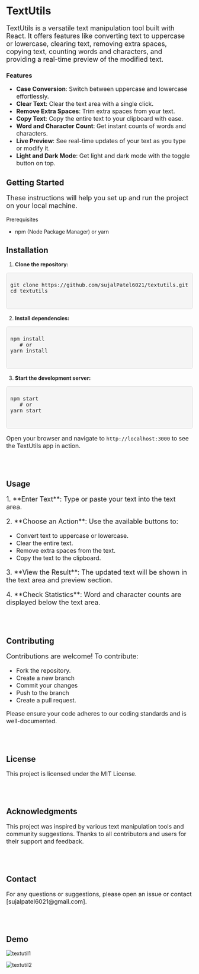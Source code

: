 <h1>TextUtils</h1>

<p style="font-size: 18px;">TextUtils is a versatile text manipulation tool built with React. It offers features like converting text to uppercase or lowercase, clearing text, removing extra spaces, copying text, counting words and characters, and providing a real-time preview of the modified text.</p>
<h3>Features</h3>
<ul style="font-size: 16px;">
  <li><strong>Case Conversion</strong>: Switch between uppercase and lowercase effortlessly.</li>
  <li><strong>Clear Text</strong>: Clear the text area with a single click.</li>
  <li><strong>Remove Extra Spaces</strong>: Trim extra spaces from your text.</li>
  <li><strong>Copy Text</strong>: Copy the entire text to your clipboard with ease.</li>
  <li><strong>Word and Character Count</strong>: Get instant counts of words and characters.</li>
  <li><strong>Live Preview</strong>: See real-time updates of your text as you type or modify it.</li>
  <li><strong>Light and Dark Mode</strong>: Get light and dark mode with the toggle button on top.</li>
</ul>
<h2>Getting Started</h2>
<p style="font-size: 18px;">These instructions will help you set up and run the project on your local machine.</p>
Prerequisites
<p style="font-size: 16px;">
  <ul>
    <li>npm (Node Package Manager) or yarn</li>
  </ul>
</p>
<h2>Installation</h2>
<p style="font-size: 16px;">
  <ol>
    <li><strong>Clone the repository:</strong></li>
  </ol>
</p>
<div style="position: relative;
            background-color: #f5f5f5;
            padding: 10px;
            border: 1px solid #ddd;
            border-radius: 5px;
            font-family: Consolas, 'Courier New', monospace;
            font-size: 14px;">
        <pre id="code-example">
git clone https://github.com/sujalPatel6021/textutils.git
cd textutils
        </pre>
</div>
<p style="font-size: 16px;">
  <ol start="2">
    <li><strong>Install dependencies:</strong></li>
  </ol>
</p>
<div style="position: relative;
            background-color: #f5f5f5;
            padding: 10px;
            border: 1px solid #ddd;
            border-radius: 5px;
            font-family: Consolas, 'Courier New', monospace;
            font-size: 14px;">
        <pre id="code-example">
npm install
&nbsp;&nbsp;&nbsp;# or
yarn install
        </pre>
</div>
<p style="font-size: 16px;">
  <ol start="3">
    <li><strong>Start the development server:</strong></li>
  </ol>
</p>
<div style="position: relative;
            background-color: #f5f5f5;
            padding: 10px;
            border: 1px solid #ddd;
            border-radius: 5px;
            font-family: Consolas, 'Courier New', monospace;
            font-size: 14px;">
        <pre id="code-example">
npm start
&nbsp;&nbsp;&nbsp;# or
yarn start
        </pre>
</div>
<p style="font-size: 16px;">Open your browser and navigate to <code>http://localhost:3000</code> to see the TextUtils app in action.</p>
<br>
<br>
<h2>Usage</h2>
<p style="font-size: 18px;">1. **Enter Text**: Type or paste your text into the text area.</p>
<p style="font-size: 18px;">2. **Choose an Action**: Use the available buttons to:</p>
<ul style="font-size: 16px;">
  <li>Convert text to uppercase or lowercase.</li>
  <li>Clear the entire text.</li>
  <li>Remove extra spaces from the text.</li>
  <li>Copy the text to the clipboard.</li>
</ul>
<p style="font-size: 18px;">3. **View the Result**: The updated text will be shown in the text area and preview section.</p>
<p style="font-size: 18px;">4. **Check Statistics**: Word and character counts are displayed below the text area.</p>
<br>
<br>
<h2>Contributing</h2>
<p style="font-size: 18px;">Contributions are welcome! To contribute:</p>
<ul style="font-size: 16px;">
  <li>Fork the repository.</li>
  <li>Create a new branch</li>
  <li>Commit your changes</li>
  <li>Push to the branch</li>
  <li>Create a pull request.</li>
</ul>
<p style="font-size: 16px;">Please ensure your code adheres to our coding standards and is well-documented.</p>
<br>
<br>
<h2>License</h2>
<p style="font-size: 16px;">This project is licensed under the MIT License.</p>
<br>
<br>
<h2>Acknowledgments</h2>
<p style="font-size: 16px;">This project was inspired by various text manipulation tools and community suggestions. Thanks to all contributors and users for their support and feedback.</p>
<br>
<br>
<h2>Contact</h2>
<p style="font-size: 16px;">For any questions or suggestions, please open an issue or contact [sujalpatel6021@gmail.com].</p>
<br>
<br>
<h2>Demo</h2>

![textutil1](https://github.com/user-attachments/assets/c644222c-9ee1-4c2a-92f8-958c198e8541)

![textutil2](https://github.com/user-attachments/assets/67c3df68-3b3e-439c-88e3-a303f643377c)




